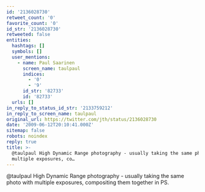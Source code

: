 ```yaml
---
id: '2136028730'
retweet_count: '0'
favorite_count: '0'
id_str: '2136028730'
retweeted: false
entities:
  hashtags: []
  symbols: []
  user_mentions:
    - name: Paul Saarinen
      screen_name: taulpaul
      indices:
        - '0'
        - '9'
      id_str: '82733'
      id: '82733'
  urls: []
in_reply_to_status_id_str: '2133759212'
in_reply_to_screen_name: taulpaul
original_url: https://twitter.com/jth/status/2136028730
date: '2009-06-12T20:10:41.000Z'
sitemap: false
robots: noindex
reply: true
title: >-
  @taulpaul High Dynamic Range photography - usually taking the same photo with
  multiple exposures, co…
---
```


@taulpaul High Dynamic Range photography - usually taking the same photo with multiple exposures, compositing them together in PS.